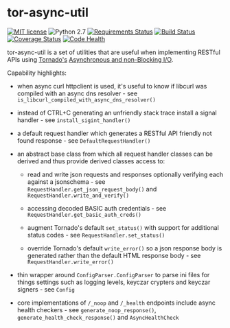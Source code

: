 # tor-async-util
[![MIT license](http://img.shields.io/badge/license-MIT-brightgreen.svg)](http://opensource.org/licenses/MIT) ![Python 2.7](https://img.shields.io/badge/python-2.7-FFC100.svg?style=flat) [![Requirements Status](https://requires.io/github/simonsdave/tor-async-util/requirements.svg?branch=master)](https://requires.io/github/simonsdave/tor-async-util/requirements/?branch=master) [![Build Status](https://travis-ci.org/simonsdave/tor-async-util.svg?branch=master)](https://travis-ci.org/simonsdave/tor-async-util) [![Coverage Status](https://coveralls.io/repos/simonsdave/tor-async-util/badge.svg?branch=master&service=github)](https://coveralls.io/github/simonsdave/tor-async-util?branch=master) [![Code Health](https://landscape.io/github/simonsdave/tor-async-util/master/landscape.svg?style=flat)](https://landscape.io/github/simonsdave/tor-async-util/master)

tor-async-util is a set of utilities that are useful
when implementing RESTful APIs using [Tornado's](http://www.tornadoweb.org/en/stable/)
[Asynchronous and non-Blocking I/O](http://tornado.readthedocs.org/en/latest/guide/async.html).

Capability highlights:

* when async curl httpclient is used, it's useful to know if libcurl
  was compiled with an async dns resolver - see ```is_libcurl_compiled_with_async_dns_resolver()```

* instead of CTRL+C generating an unfriendly stack trace install
  a signal handler - see ```install_sigint_handler()```

* a default request handler which generates a RESTful API friendly
  not found response - see ```DefaultRequestHandler()```

* an abstract base class from which all request handler classes can be
  derived and thus provide derived classes access to:

  - read and write json requests and responses optionally verifying
    each against a jsonschema - see ```RequestHandler.get_json_request_body()```
    and ```RequestHandler.write_and_verify()```

  - accessing decoded BASIC auth credentials - see ```RequestHandler.get_basic_auth_creds()```

  - augment Tornado's default ```set_status()``` with support for additional
    status codes - see ```RequestHandler.set_status()```

  - override Tornado's default ```write_error()``` so a json response body is
    generated rather than the default HTML response body - see ```RequestHandler.write_error()```


- thin wrapper around ```ConfigParser.ConfigParser``` to parse ini files
  for things settings such as logging levels, keyczar crypters and keyczar
  signers - see ```Config```

- core implementations of ```/_noop``` and ```/_health``` endpoints
  include async health checkers - see ```generate_noop_response()```,
  ```generate_health_check_response()``` and ```AsyncHealthCheck```
